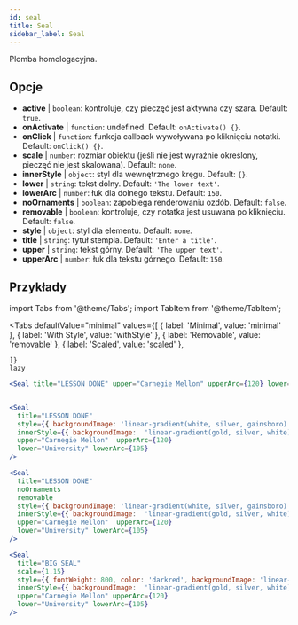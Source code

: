 ```yaml
---
id: seal 
title: Seal
sidebar_label: Seal
---
```


Plomba homologacyjna.

## Opcje

* __active__ | `boolean`: kontroluje, czy pieczęć jest aktywna czy szara. Default: `true`.
* __onActivate__ | `function`: undefined. Default: `onActivate() {}`.
* __onClick__ | `function`: funkcja callback wywoływana po kliknięciu notatki. Default: `onClick() {}`.
* __scale__ | `number`: rozmiar obiektu (jeśli nie jest wyraźnie określony, pieczęć nie jest skalowana). Default: `none`.
* __innerStyle__ | `object`: styl dla wewnętrznego kręgu. Default: `{}`.
* __lower__ | `string`: tekst dolny. Default: `'The lower text'`.
* __lowerArc__ | `number`: łuk dla dolnego tekstu. Default: `150`.
* __noOrnaments__ | `boolean`: zapobiega renderowaniu ozdób. Default: `false`.
* __removable__ | `boolean`: kontroluje, czy notatka jest usuwana po kliknięciu. Default: `false`.
* __style__ | `object`: styl dla elementu. Default: `none`.
* __title__ | `string`: tytuł stempla. Default: `'Enter a title'`.
* __upper__ | `string`: tekst górny. Default: `'The upper text'`.
* __upperArc__ | `number`: łuk dla tekstu górnego. Default: `150`.


## Przykłady

import Tabs from '@theme/Tabs';
import TabItem from '@theme/TabItem';

<Tabs
    defaultValue="minimal"
    values={[
        { label: 'Minimal', value: 'minimal' },
        { label: 'With Style', value: 'withStyle' },
        { label: 'Removable', value: 'removable' },
        { label: 'Scaled', value: 'scaled' },

    ]}
    lazy
>

<TabItem value="minimal">

```jsx live
<Seal title="LESSON DONE" upper="Carnegie Mellon" upperArc={120} lower="University" lowerArc={105} />
```
</TabItem>

<TabItem value="withStyle">

```jsx live

<Seal 
  title="LESSON DONE" 
  style={{ backgroundImage: 'linear-gradient(white, silver, gainsboro)'}}
  innerStyle={{ backgroundImage:  'linear-gradient(gold, silver, white)' }}
  upper="Carnegie Mellon"  upperArc={120} 
  lower="University" lowerArc={105}
/>
```

</TabItem>

<TabItem value="removable">

```jsx live
<Seal 
  title="LESSON DONE" 
  noOrnaments
  removable
  style={{ backgroundImage: 'linear-gradient(white, silver, gainsboro)'}}
  innerStyle={{ backgroundImage:  'linear-gradient(gold, silver, white)' }}
  upper="Carnegie Mellon"  upperArc={120} 
  lower="University" lowerArc={105}
/>
```
</TabItem>

<TabItem value="scaled">

```jsx live
<Seal 
  title="BIG SEAL" 
  scale={1.15}
  style={{ fontWeight: 800, color: 'darkred', backgroundImage: 'linear-gradient(white, silver, gainsboro)'}}
  innerStyle={{ backgroundImage:  'linear-gradient(gold, silver, white)' }}
  upper="Carnegie Mellon" upperArc={120} 
  lower="University" lowerArc={105}
/>
```
</TabItem>

</Tabs>
